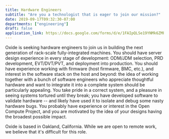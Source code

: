 ```yaml
---
title: Hardware Engineers
subtitle: "Are you a technologist that is eager to join our mission?"
date: 2019-09-17T09:32:30-07:00
departments: ["engineering"]
draft: false
application_link: https://docs.google.com/forms/d/e/1FAIpQLSe19YNMk6ZMPaOTbllZARs7ZTM030JrPSFsM6GjMQ96Vs8pew/viewform
---
```


Oxide is seeking hardware engineers to join us in building the next
generation of rack-scale fully-integrated machines.  You should have server
design experience in every stage of development: ODM/JDM selection, PRD
development, EVT/DVT/PVT, and deployment into production.  You should have
experience working with firmware (host firmware, BMC, etc.), and interest in
the software stack on the host and beyond: the idea of working together with
a bunch of software engineers who appreciate thoughtful hardware and want to
integrate it into a complete system should be particularly appealing.  You
take pride in a correct system, and a pleasure in seeing systems tortured
until they break; you have developed software to validate hardware -- and
likely have used it to isolate and debug some nasty hardware bugs.  You
probably have experience or interest in the Open Compute Project, and you
are motivated by the idea of your designs having the broadest possible
impact.

Oxide is based in Oakland, California. While we are open to remote work,
we believe that it's difficult for this role.

